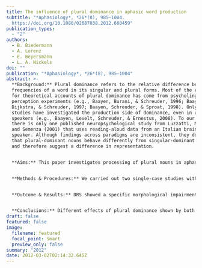 ```yaml
---
title: The influence of plural dominance in aphasic word production
subtitle: "*Aphasiology*, *26*(8), 985–1004.
  https://doi.org/10.1080/02687038.2012.660459"
publication_types:
  - "2"
authors:
  - B. Biedermann
  - A. Lorenz
  - E. Beyersmann
  - L. A. Nickels
doi: ""
publication: "*Aphasiology*, *26*(8), 985–1004"
abstract: >-
  **Background:** Plural dominance refers to the relative difference between the
  frequencies of a word in its singular and plural forms. Most of the evidence
  for theoretical accounts of plural dominance has come from psycholinguistic
  perception experiments (e.g., Baayen, Burani, & Schreuder, 1996; Baayen,
  Dijkstra, & Schreuder, 1997; Baayen, Schreuder, & Sproat, 1998). Only a few
  studies have investigated the production side of dominance, even in unimpaired
  speakers (e.g., Baayen, Levelt, Schreuder, & Ernestus, 2008). To our knowledge
  there is only one published neuropsychological study from Luzzatti, Mondini,
  and Semenza (2001) that uses reading-aloud data from an Italian brain-impaired
  speaker. Although findings across paradigms are inconsistent, they do indicate
  that plural-dominant nouns behave differently from singular-dominant nouns,
  and therefore suggest a difference in representation.


  **Aims:** This paper investigates processing of plural nouns in aphasia with a specific focus on effects of dominance.


  **Methods & Procedures:** We carried out two single-case studies with two women with aphasia, FME and DRS, who showed word retrieval deficits in picture naming as a result of different underlying functional impairments. The main task of interest was picture naming of single and multiple objects in order to test effects of plural dominance. In addition, word–picture matching tested number representation in comprehension.


  **Outcome & Results:** DRS showed a specific morphological impairment with plural marking, whereas FME had no specific morphological deficit. The results are discussed in the framework of current psycholinguistic accounts on the representation and processing of plural nouns (e.g., Levelt, Roelofs, & Meyer, 1999; Schreuder & Baayen, 1995).


  **Conclusions:** Different effects of plural dominance shown by both women with aphasia result from different underlying functional deficits, which indicate differences in the representation of plural dominance across processing levels.
draft: false
featured: false
image:
  filename: featured
  focal_point: Smart
  preview_only: false
summary: "2012"
date: 2012-03-02T02:14:32.645Z
---
```

